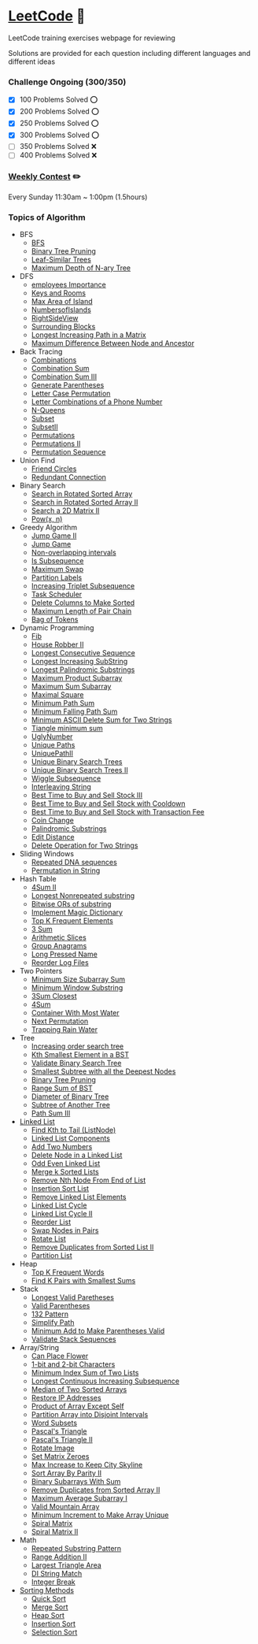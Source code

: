 # [LeetCode](https://leetcode.com/problemset/algorithms/) 🔶
LeetCode training exercises webpage for reviewing

Solutions are provided for each question including different languages and different ideas

### Challenge Ongoing (300/350)
- [x] 100 Problems Solved ⭕️
- [x] 200 Problems Solved ⭕️
- [x] 250 Problems Solved ⭕️
- [x] 300 Problems Solved ️️⭕️
- [ ] 350 Problems Solved ❌
- [ ] 400 Problems Solved ❌

### [Weekly Contest](https://leetcode.com/contest/) ✏️
Every Sunday 11:30am ~ 1:00pm (1.5hours)
### Topics of Algorithm
- BFS 
  * [BFS](./Solution/BFS)
  * [Binary Tree Pruning](./Solution/Binary%20Tree%20Purning)
  * [Leaf-Similar Trees](./Solution/Leaf-Similar%20Trees)
  * [Maximum Depth of N-ary Tree](./Solution/Maximum%20Depth%20of%20N-ary%20Tree)
- DFS 
  * [employees Importance](./Solution/employees%20Importance)
  * [Keys and Rooms](./Solution/Keys%20and%20Rooms)
  * [Max Area of Island](./Solution/Max%20Area%20of%20Island)
  * [NumbersofIslands](./Solution/NumbersofIslands)
  * [RightSideView](./Solution/RightSideView)
  * [Surrounding Blocks](./Solution/Surrounding%20Blocks)
  * [Longest Increasing Path in a Matrix](./Solution/Longest%20Increasing%20Path%20in%20a%20Matrix)
  * [Maximum Difference Between Node and Ancestor](./Solution/Maximum%20Difference%20Between%20Node%20and%20Ancestor)
- Back Tracing
  - [Combinations](./Solution/Combinations)
  - [Combination Sum](./Solution/Combination%20Sum)
  - [Combination Sum III](./Solution/Combination%20Sum%20III)
  - [Generate Parentheses](./Solution/Generate%20Parentheses)
  - [Letter Case Permutation](./Solution/Letter%20Case%20Permutation)
  - [Letter Combinations of a Phone Number](./Solution/Letter%20Combinations%20of%20a%20Phone%20Number)
  - [N-Queens](./Solution/N-Queens)
  - [Subset](./Solution/Subset)
  - [SubsetII](./Solution/SubsetII)
  - [Permutations](./Solution/Permutations)
  - [Permutations II](./Solution/Permutations%20II)
  - [Permutation Sequence](./Solution/Permutation%20Sequence)
- Union Find 
  * [Friend Circles](./Solution/Friend%20Circles)
  * [Redundant Connection](./Solution/Redundant%20Connection)
- Binary Search 
  * [Search in Rotated Sorted Array](./Solution/Search%20in%20Rotated%20Sorted%20Array)
  * [Search in Rotated Sorted Array II](./Solution/Search%20in%20Rotated%20Sorted%20Array%20II)
  * [Search a 2D Matrix II](./Solution/Search%20a%202D%20Matrix%20II)
  * [Pow(x, n)](./Solution/Pow(x,%20n))
- Greedy Algorithm 
  * [Jump Game II](./Solution/Jump%20Game%20II)
  * [Jump Game](./Solution/Jump%20Game)
  * [Non-overlapping intervals](./Solution/Non-overlapping%20intervals)
  * [Is Subsequence](./Solution/Is%20Subsequence)
  * [Maximum Swap](./Solution/Maximum%20Swap)
  * [Partition Labels](./Solution/Partition%20Labels)
  * [Increasing Triplet Subsequence](./Solution/Increasing%20Triplet%20Subsequence)
  * [Task Scheduler](./Solution/Task%20Scheduler)
  * [Delete Columns to Make Sorted](./Solution/Delete%20Columns%20to%20Make%20Sorted)
  * [Maximum Length of Pair Chain](./Solution/Maximum%20Length%20of%20Pair%20Chain)
  * [Bag of Tokens](./Solution/Bag%20of%20Tokens)
- Dynamic Programming 
  * [Fib](./Solution/Fib)
  * [House Robber II](./Solution/House%20Robber%20II)
  * [Longest Consecutive Sequence](./Solution/Longest%20Consecutive%20Sequence)
  * [Longest Increasing SubString](./Solution/Longest%20Increasing%20SubString)
  * [Longest Palindromic Substrings](./Solution/Longest%20Palindromic%20Substring)
  * [Maximum Product Subarray](./Solution/Maximum%20Product%20Subarray)
  * [Maximum Sum Subarray](./Solution/最大子序列和)
  * [Maximal Square](./Solution/MaximalSquare)
  * [Minimum Path Sum](./Solution/Minimum%20Path%20Sum)
  * [Minimum Falling Path Sum](./Solution/Minimum%20Falling%20Path%20Sum)
  * [Minimum ASCII Delete Sum for Two Strings](./Solution/Minimum%20ASCII%20Delete%20Sum%20for%20Two%20Strings)
  * [Tiangle minimum sum](./Solution/Tiangle%20minimum%20sum)
  * [UglyNumber](./Solution/UglyNumber)
  * [Unique Paths](./Solution/Unique%20Paths)
  * [UniquePathII](./Solution/UniquePathII)
  * [Unique Binary Search Trees](./Solution/Unique%20Binary%20Search%20Trees)
  * [Unique Binary Search Trees II](./Solution/Unique%20Binary%20Search%20Trees%20II)
  * [Wiggle Subsequence](./Solution/WiggleSubsequence)
  * [Interleaving String](./Solution/Interleaving%20String)
  * [Best Time to Buy and Sell Stock III](./Solution/Best%20Time%20to%20Buy%20and%20Sell%20Stock%20III)
  * [Best Time to Buy and Sell Stock with Cooldown](./Solution/Best%20Time%20to%20Buy%20and%20Sell%20Stock%20with%20Cooldown)
  * [Best Time to Buy and Sell Stock with Transaction Fee](./Solution/Best%20Time%20to%20Buy%20and%20Sell%20Stock%20with%20Transaction%20Fee)
  * [Coin Change](./Solution/Coin%20Change)
  * [Palindromic Substrings](./Solution/Palindromic%20Substrings)
  * [Edit Distance](./Solution/Edit%20Distance)
  * [Delete Operation for Two Strings](./Solution/Delete%20Operation%20for%20Two%20Strings)
- Sliding Windows 
  * [Repeated DNA sequences](./Solution/Repeated%20DNA%20sequences)
  * [Permutation in String](./Solution/Permutation%20in%20String)
- Hash Table 
  * [4Sum II](./Solution/4Sum%20II)
  * [Longest Nonrepeated substring](./Solution/Longest%20Nonrepeated%20substring)
  * [Bitwise ORs of substring](./Solution/Bitwise%20ORs%20of%20substring)
  * [Implement Magic Dictionary](./Solution/Implement%20Magic%20Dictionary)
  * [Top K Frequent Elements](./Solution/Top%20K%20Frequent%20Elements)
  * [3 Sum](./Solution/3Sums)
  * [Arithmetic Slices](./Solution/Arithmetic%20Slices)
  * [Group Anagrams](./Solution/Group%20Anagrams)
  * [Long Pressed Name](./Solution/Long%20Pressed%20Name)
  * [Reorder Log Files](./Solution/Reorder%20Log%20Files)
- Two Pointers
  * [Minimum Size Subarray Sum](./Solution/Minimum%20Size%20Subarray%20Sum)
  * [Minimum Window Substring](./Solution/Minimum%20Window%20Substring)
  * [3Sum Closest](./Solution/3Sum%20Closest)
  * [4Sum](./Solution/4Sum)
  * [Container With Most Water](./Solution/Container%20With%20Most%20Water)
  * [Next Permutation](./Solution/Next%20Permutation)
  * [Trapping Rain Water](./Solution/Trapping%20Rain%20Water)
- Tree
  * [Increasing order search tree](./Solution/Increasing%20order%20search%20tree)
  * [Kth Smallest Element in a BST](./Solution/Kth%20Smallest%20Element%20in%20a%20BST)
  * [Validate Binary Search Tree](./Solution/Validate%20Binary%20Search%20Tree)
  * [Smallest Subtree with all the Deepest Nodes](./Solution/Smallest%20Subtree%20with%20all%20the%20Deepest%20Nodes)
  * [Binary Tree Pruning](./Solution/Binary%20Tree%20Pruning)
  * [Range Sum of BST](./Solution/Range%20Sum%20of%20BST)
  * [Diameter of Binary Tree](./Solution/Diameter%20of%20Binary%20Tree)
  * [Subtree of Another Tree](./Solution/Subtree%20of%20Another%20Tree)
  * [Path Sum III](./Solution/Path%20Sum%20III)
- [Linked List](./Solution/Definetion%20of%20Single%20Linked%20List.py)
  * [Find  Kth to Tail (ListNode)](./Solution/FindKthto%20Tail(ListNode))
  * [Linked List Components](./Solution/Linked%20List%20Components)
  * [Add Two Numbers](./Solution/Add%20Two%20Numbers)
  * [Delete Node in a Linked List](./Solution/Delete%20Node%20in%20a%20Linked%20List)
  * [Odd Even Linked List](./Solution/Odd%20Even%20Linked%20List)
  * [Merge k Sorted Lists](./Solution/Merge%20k%20Sorted%20Lists)
  * [Remove Nth Node From End of List](./Solution/Remove%20Nth%20Node%20From%20End%20of%20List)
  * [Insertion Sort List](./Solution/Insertion%20Sort%20List)
  * [Remove Linked List Elements](./Solution/Remove%20Linked%20List%20Elements)
  * [Linked List Cycle](./Solution/Linked%20List%20Cycle)
  * [Linked List Cycle II](./Solution/Linked%20List%20Cycle%20II)
  * [Reorder List](./Solution/Reorder%20List)
  * [Swap Nodes in Pairs](./Solution/Swap%20Nodes%20in%20Pairs)
  * [Rotate List](./Solution/Rotate%20List)
  * [Remove Duplicates from Sorted List II](./Solution/Remove%20Duplicates%20from%20Sorted%20List%20II)
  * [Partition List](./Solution/Partition%20List)
- Heap
  * [Top K Frequent Words](./Solution/Top%20K%20Frequent%20Words)
  * [Find K Pairs with Smallest Sums](./Solution/Find%20K%20Pairs%20with%20Smallest%20Sums)
- Stack
  * [Longest Valid Paretheses](./Solution/Longest%20Valid%20Paretheses)
  * [Valid Parentheses](./Solution/Valid%20Parentheses)
  * [132 Pattern](./Solution/132%20Pattern)
  * [Simplify Path](./Solution/Simplify%20Path)
  * [Minimum Add to Make Parentheses Valid](./Solution/Minimum%20Add%20to%20Make%20Parentheses%20Valid)
  * [Validate Stack Sequences](./Solution/Validate%20Stack%20Sequences)
- Array/String
  * [Can Place Flower](./Solution/Can%20Place%20Flowers)
  * [1-bit and 2-bit Characters](./Solition/1-bit%20and%202-bit%20Characters)
  * [Minimum Index Sum of Two Lists](./Solution/Minimum%20Index%20Sum%20of%20Two%20Lists)
  * [Longest Continuous Increasing Subsequence](./Solution/Longest%20Continuous%20Increasing%20Subsequence)
  * [Median of Two Sorted Arrays](./Solution/Median%20of%20Two%20Sorted%20Arrays)
  * [Restore IP Addresses](./Solution/Restore%20IP%20Addresses)
  * [Product of Array Except Self](./Solution/Product%20of%20Array%20Except%20Self)
  * [Partition Array into Disjoint Intervals](./Solution/Partition%20Array%20into%20Disjoint%20Intervals)
  * [Word Subsets](./Solution/Word%20Subsets)
  * [Pascal's Triangle](./Solution/Pascal's%20Triangle)
  * [Pascal's Triangle II](./Solution/Pascal's%20Triangle%20II)
  * [Rotate Image](./Solution/Rotate%20Image)
  * [Set Matrix Zeroes](./Solution/Set%20Matrix%20Zeroes)
  * [Max Increase to Keep City Skyline](./Solution/Max%20Increase%20to%20Keep%20City%20Skyline)
  * [Sort Array By Parity II](./Solution/Sort%20Array%20By%20Parity%20II)
  * [Binary Subarrays With Sum](./Solution/Binary%20Subarrays%20With%20Sum)
  * [Remove Duplicates from Sorted Array II](./Solution/Remove%20Duplicates%20from%20Sorted%20Array%20II)
  * [Maximum Average Subarray I](./Solution/Maximum%20Average%20Subarray%20I)
  * [Valid Mountain Array](./Solution/Valid%20Mountain%20Array)
  * [Minimum Increment to Make Array Unique](./Solution/Minimum%20Increment%20to%20Make%20Array%20Unique)
  * [Spiral Matrix](./Solution/Spiral%20Matrix)
  * [Spiral Matrix II](./solution/Spiral%20Matrix%20II)
- Math
  * [Repeated Substring Pattern](./Solution/Repeated%20Substring%20Pattern)
  * [Range Addition II](./Solution/Range%20Addition%20II)
  * [Largest Triangle Area](./Solution/Largest%20Triangle%20Area)
  * [DI String Match](./Solution/DI%20String%20Match)
  * [Integer Break](./Solution/Integer%20Break)
- [Sorting Methods](./Solution/Sorting%20Methods)
  * [Quick Sort](./Solution/Sorting%20Methods/QuickSort.py)
  * [Merge Sort](./Solution/Sorting%20Methods/MergeSort.py)
  * [Heap Sort](./Solution/Sorting%20Methods/HeapSort.py)
  * [Insertion Sort](./Solution/Sorting%20Methods/InsertionSort.py)
  * [Selection Sort](./Solution/Sorting%20Methods/SelectionSort.py)

